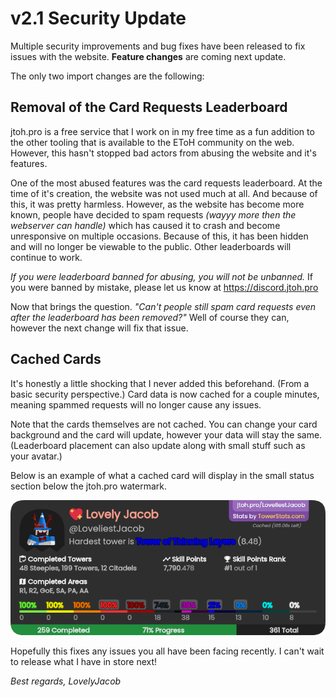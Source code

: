 <!--
Author: LoveliestJacob
Title: v2.1 Security Patched
Summary: Update regarding security improvements has been released.
-->

# v2.1 Security Update
Multiple security improvements and bug fixes have been released to fix issues with the website. **Feature changes** are coming next update.

The only two import changes are the following:

## Removal of the Card Requests Leaderboard
jtoh.pro is a free service that I work on in my free time as a fun addition to the other tooling that is available to the EToH community on the web. However, this hasn't stopped bad actors from abusing the website and it's features. 

One of the most abused features was the card requests leaderboard. At the time of it's creation, the website was not used much at all. And because of this, it was pretty harmless. However, as the website has become more known, people have decided to spam requests *(wayyy more then the webserver can handle)* which has caused it to crash and become unresponsive on multiple occasions. Because of this, it has been hidden and will no longer be viewable to the public. Other leaderboards will continue to work. 

*If you were leaderboard banned for abusing, you will not be unbanned.* If you were banned by mistake, please let us know at https://discord.jtoh.pro

Now that brings the question. *"Can't people still spam card requests even after the leaderboard has been removed?"* Well of course they can, however the next change will fix that issue.

## Cached Cards
It's honestly a little shocking that I never added this beforehand. (From a basic security perspective.) Card data is now cached for a couple minutes, meaning spammed requests will no longer cause any issues. 

Note that the cards themselves are not cached. You can change your card background and the card will update, however your data will stay the same. (Leaderboard placement can also update along with small stuff such as your avatar.)

Below is an example of what a cached card will display in the small status section below the jtoh.pro watermark. 

![](https://github.com/jacobhumston/data.jtoh.pro/blob/main/blog-assets/card_cached_example.png?raw=true)

Hopefully this fixes any issues you all have been facing recently. I can't wait to release what I have in store next! 

*Best regards, LovelyJacob*

